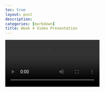 ```yaml
---
toc: true
layout: post
description:
categories: [markdown]
title: Week 4 Video Presentation
---
```

<video>
    <source src="videos/week4vid.mp4" type="video/mp4">
    It broken
</video>